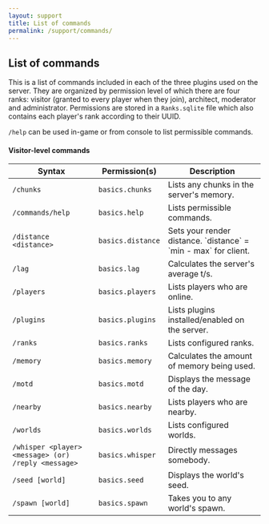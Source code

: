 ```yaml
---
layout: support
title: List of commands
permalink: /support/commands/
---
```


<section id="commandsList">
	<div class="page-header">
		<h1>List of commands</h1>
	</div>
	<p>This is a list of commands included in each of the three plugins used on the server.  They are organized by permission level of which there are four ranks: visitor (granted to every player when they join), architect, moderator and administrator.  Permissions are stored in a <code>Ranks.sqlite</code> file which also contains each player's rank according to their UUID.</p>
	<p><code>/help</code> can be used in-game or from console to list permissible commands.</p>
	<h4>Visitor-level commands</h4>
	<table class="table table-bordered table-striped">
		<thead>
			<tr>
				<th>Syntax</th>
				<th>Permission(s)</th>
				<th>Description</th>
			</tr>
		</thead>
		<tbody>
			<tr>
				<td><code>/chunks</code></td>
				<td><code>basics.chunks</code></td>
				<td>Lists any chunks in the server's memory.</td>
			</tr>
			<tr>
				<td><code>/commands</code><code>/help</code></td>
				<td><code>basics.help</code></td>
				<td>Lists permissible commands.</td>
			</tr>
			<tr>
				<td><code>/distance &lt;distance&gt;</code></td>
				<td><code>basics.distance</code></td>
				<td>Sets your render distance. `distance` = `min - max` for client.</td>
			</tr>
			<tr>
				<td><code>/lag</code></td>
				<td><code>basics.lag</code></td>
				<td>Calculates the server's average t/s.</td>
			</tr>
			<tr>
				<td><code>/players</code></td>
				<td><code>basics.players</code></td>
				<td>Lists players who are online.</td>
			</tr>
			<tr>
				<td><code>/plugins</code></td>
				<td><code>basics.plugins</code></td>
				<td>Lists plugins installed/enabled on the server.</td>
			</tr>
			<tr>
				<td><code>/ranks</code></td>
				<td><code>basics.ranks</code></td>
				<td>Lists configured ranks.</td>
			</tr>
			<tr>
				<td><code>/memory</code></td>
				<td><code>basics.memory</code></td>
				<td>Calculates the amount of memory being used.</td>
			</tr>
			<tr>
				<td><code>/motd</code></td>
				<td><code>basics.motd</code></td>
				<td>Displays the message of the day.</td>
			</tr>
			<tr>
				<td><code>/nearby</code></td>
				<td><code>basics.nearby</code></td>
				<td>Lists players who are nearby.</td>
			</tr>
			<tr>
				<td><code>/worlds</code></td>
				<td><code>basics.worlds</code></td>
				<td>Lists configured worlds.</td>
			</tr>
			<tr>
				<td><code>/whisper &lt;player&gt; &lt;message&gt; (or) /reply &lt;message&gt;</code></td>
				<td><code>basics.whisper</code></td>
				<td>Directly messages somebody.</td>
			</tr>
			<tr>
				<td><code>/seed [world]</code></td>
				<td><code>basics.seed</code></td>
				<td>Displays the world's seed.</td>
			</tr>
			<tr>
				<td><code>/spawn [world]</code></td>
				<td><code>basics.spawn</code></td>
				<td>Takes you to any world's spawn.</td>
			</tr>
		</tbody>
	</table>
</section>
